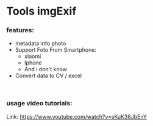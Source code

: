 # Tools imgExif
<h3>features:</h3>
<ul>
  <li>metadata info photo</li>
  <li>Support Foto From Smartphone:
    <ul>
      <li>xiaomi</li>
      <li>Iphone</li>
      <li>And i don't know</li>
    </ul>
  </li>
  <li>Convert data to CV / excel</li>
</ul>
<br/>
<h3>usage video tutorials:</h3>
<span>Link: </span><a href="https://www.youtube.com/watch?v=sKuK36JbEnY">https://www.youtube.com/watch?v=sKuK36JbEnY</a>

